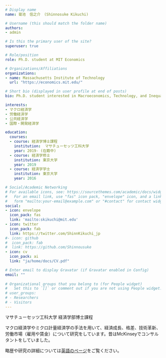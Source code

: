 ```yaml
---
# Display name
name: 菊池　信之介　(Shinnosuke Kikuchi)

# Username (this should match the folder name)
authors:
- admin

# Is this the primary user of the site?
superuser: true

# Role/position
role: Ph.D. student at MIT Economics

# Organizations/Affiliations
organizations:
- name: Massachusetts Institute of Technology
  url: "https://economics.mit.edu/"

# Short bio (displayed in user profile at end of posts)
bio: Ph.D. student interested in Macroeconomics, Technology, and Inequality

interests:
- マクロ経済学
- 労働経済学
- 公共経済学
- 国際・開発経済学

education:
  courses:
  - course: 経済学博士課程
    institution:  マサチューセッツ工科大学
    year: 2019- (在籍中)
  - course: 経済学修士
    institution: 東京大学
    year: 2019
  - course: 経済学学士
    institution: 東京大学
    year: 2016

# Social/Academic Networking
# For available icons, see: https://sourcethemes.com/academic/docs/widgets/#icons
#   For an email link, use "fas" icon pack, "envelope" icon, and a link in the
#   form "mailto:your-email@example.com" or "#contact" for contact widget.
social:
- icon: envelope
  icon_pack: fas
  link: 'mailto:skikuchi@mit.edu'
- icon: twitter
  icon_pack: fab
  link: https://twitter.com/ShinnKikuchi_jp
#- icon: github
#  icon_pack: fab
#  link: https://github.com/Shinnousuke
- icon: cv
  icon_pack: ai
  link: "ja/home/docs/CV.pdf"

# Enter email to display Gravatar (if Gravatar enabled in Config)
email: ""
  
# Organizational groups that you belong to (for People widget)
#   Set this to `[]` or comment out if you are not using People widget.  
# user_groups:
# - Researchers
# - Visitors
---
```


マサチューセッツ工科大学 経済学部博士課程

マクロ経済学やミクロ計量経済学の手法を用いて、経済成長、格差、技術革新、労働市場（雇用や賃金）について研究をしています。昔はMcKinseyでコンサルタントをしていました。

略歴や研究の詳細については[英語のページ](https://shinnosuke-kikuchi.com/en/)をご覧ください。